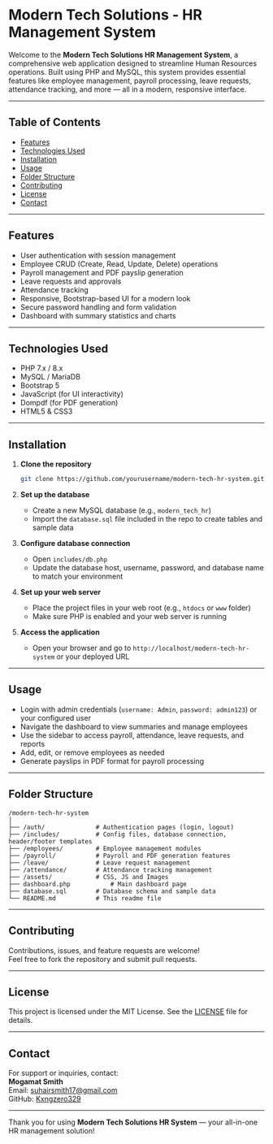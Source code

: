 
# Modern Tech Solutions - HR Management System

Welcome to the **Modern Tech Solutions HR Management System**, a comprehensive web application designed to streamline Human Resources operations. Built using PHP and MySQL, this system provides essential features like employee management, payroll processing, leave requests, attendance tracking, and more — all in a modern, responsive interface.

---

## Table of Contents

- [Features](#features)  
- [Technologies Used](#technologies-used)  
- [Installation](#installation)  
- [Usage](#usage)  
- [Folder Structure](#folder-structure)  
- [Contributing](#contributing)  
- [License](#license)  
- [Contact](#contact)  

---

## Features

- User authentication with session management  
- Employee CRUD (Create, Read, Update, Delete) operations  
- Payroll management and PDF payslip generation  
- Leave requests and approvals  
- Attendance tracking  
- Responsive, Bootstrap-based UI for a modern look  
- Secure password handling and form validation  
- Dashboard with summary statistics and charts  

---

## Technologies Used

- PHP 7.x / 8.x  
- MySQL / MariaDB  
- Bootstrap 5  
- JavaScript (for UI interactivity)  
- Dompdf (for PDF generation)  
- HTML5 & CSS3  

---

## Installation

1. **Clone the repository**  
   ```bash
   git clone https://github.com/yourusername/modern-tech-hr-system.git
   ```

2. **Set up the database**  
   - Create a new MySQL database (e.g., `modern_tech_hr`)  
   - Import the `database.sql` file included in the repo to create tables and sample data  

3. **Configure database connection**  
   - Open `includes/db.php`  
   - Update the database host, username, password, and database name to match your environment  

4. **Set up your web server**  
   - Place the project files in your web root (e.g., `htdocs` or `www` folder)  
   - Make sure PHP is enabled and your web server is running  

5. **Access the application**  
   - Open your browser and go to `http://localhost/modern-tech-hr-system` or your deployed URL  

---

## Usage

- Login with admin credentials (`username: Admin`, `password: admin123`) or your configured user  
- Navigate the dashboard to view summaries and manage employees  
- Use the sidebar to access payroll, attendance, leave requests, and reports  
- Add, edit, or remove employees as needed  
- Generate payslips in PDF format for payroll processing  

---

## Folder Structure

```
/modern-tech-hr-system
│
├── /auth/              # Authentication pages (login, logout)
├── /includes/          # Config files, database connection, header/footer templates
├── /employees/         # Employee management modules
├── /payroll/           # Payroll and PDF generation features
├── /leave/             # Leave request management
├── /attendance/        # Attendance tracking management
├── /assets/            # CSS, JS and Images
├── dashboard.php           # Main dashboard page
├── database.sql        # Database schema and sample data
└── README.md           # This readme file
```

---

## Contributing

Contributions, issues, and feature requests are welcome!  
Feel free to fork the repository and submit pull requests.  

---

## License

This project is licensed under the MIT License. See the [LICENSE](LICENSE) file for details.

---

## Contact

For support or inquiries, contact:  
**Mogamat Smith**  
Email: suhairsmith17@gmail.com  
GitHub: [Kxngzero329](https://github.com/kxngzero329)  

---

Thank you for using **Modern Tech Solutions HR System** — your all-in-one HR management solution!
